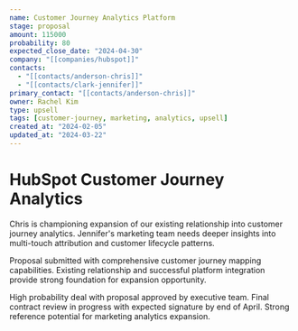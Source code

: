 ```yaml
---
name: Customer Journey Analytics Platform
stage: proposal
amount: 115000
probability: 80
expected_close_date: "2024-04-30"
company: "[[companies/hubspot]]"
contacts:
  - "[[contacts/anderson-chris]]"
  - "[[contacts/clark-jennifer]]"
primary_contact: "[[contacts/anderson-chris]]"
owner: Rachel Kim
type: upsell
tags: [customer-journey, marketing, analytics, upsell]
created_at: "2024-02-05"
updated_at: "2024-03-22"
---
```


# HubSpot Customer Journey Analytics

Chris is championing expansion of our existing relationship into customer journey analytics. Jennifer's marketing team needs deeper insights into multi-touch attribution and customer lifecycle patterns.

Proposal submitted with comprehensive customer journey mapping capabilities. Existing relationship and successful platform integration provide strong foundation for expansion opportunity.

High probability deal with proposal approved by executive team. Final contract review in progress with expected signature by end of April. Strong reference potential for marketing analytics expansion.